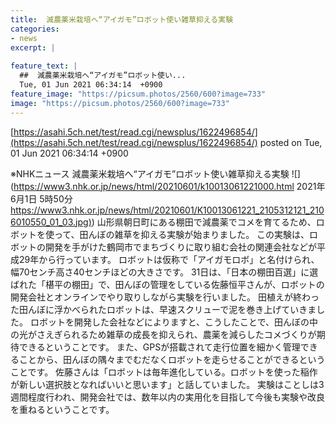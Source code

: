 ```yaml
---
title:  減農薬米栽培へ“アイガモ”ロボット使い雑草抑える実験  
categories:
- news
excerpt: |
  
feature_text: |
  ##  減農薬米栽培へ“アイガモ”ロボット使い...
  Tue, 01 Jun 2021 06:34:14  +0900
feature_image: "https://picsum.photos/2560/600?image=733"
image: "https://picsum.photos/2560/600?image=733"
---
```


[https://asahi.5ch.net/test/read.cgi/newsplus/1622496854/](https://asahi.5ch.net/test/read.cgi/newsplus/1622496854/)
posted on Tue, 01 Jun 2021 06:34:14  +0900

<!--more-->

※NHKニュース 減農薬米栽培へ“アイガモ”ロボット使い雑草抑える実験 ![](https://www3.nhk.or.jp/news/html/20210601/k10013061221000.html 2021年6月1日 5時50分 [https://www3.nhk.or.jp/news/html/20210601/K10013061221_2105312121_2106010550_01_03.jpg)](https://www3.nhk.or.jp/news/html/20210601/K10013061221_2105312121_2106010550_01_03.jpg)) 山形県朝日町にある棚田で減農薬でコメを育てるため、ロボットを使って、田んぼの雑草を抑える実験が始まりました。 この実験は、ロボットの開発を手がけた鶴岡市でまちづくりに取り組む会社の関連会社などが平成29年から行っています。 ロボットは仮称で「アイガモロボ」と名付けられ、幅70センチ高さ40センチほどの大きさです。 31日は、「日本の棚田百選」に選ばれた「椹平の棚田」で、田んぼの管理をしている佐藤恒平さんが、ロボットの開発会社とオンラインでやり取りしながら実験を行いました。 田植えが終わった田んぼに浮かべられたロボットは、早速スクリューで泥を巻き上げていきました。 ロボットを開発した会社などによりますと、こうしたことで、田んぼの中の光がさえぎられるため雑草の成長を抑えられ、農薬を減らしたコメづくりが期待できるということです。 また、GPSが搭載されて走行位置を細かく管理できることから、田んぼの隅々までむだなくロボットを走らせることができるということです。 佐藤さんは「ロボットは毎年進化している。ロボットを使った稲作が新しい選択肢となればいいと思います」と話していました。 実験はことしは3週間程度行われ、開発会社では、数年以内の実用化を目指して今後も実験や改良を重ねるということです。

